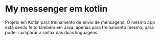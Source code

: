 # My messenger em kotlin

<p>
Projeto em Kotlin para treinamento de envio de mensagens. O mesmo app está sendo feito também em Java,
apenas para treinamento mesmo, para poder comparar a sintax das duas linguagens.
</p>
